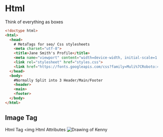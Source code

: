 # Html

Think of everything as boxes  
  
```html
<!doctype html>
<html>
  <head>
    # MetaTags for seo/ Css stylesheets
    <meta charset="utf-8">
    <title>Jane Smith's Profile</title>
    <meta name="viewport" content="width=device-width, initial-scale=1.0">
    <link rel="stylesheet" href="styles.css">
    <link href="https://fonts.googleapis.com/css?family=Muli%7CRoboto:400,300,500,700,900" rel="stylesheet">
  </head>
  <body>
    #Normally Split into 3 Header/Main/Footer
    <header>
    <main>
    <footer>
  </body>
</html>
```

## Image Tag
Html Tag <img 
Html Attributes <img src=ïmages/portland.jpg alt="Drawing of Kenny" class="profile-image">  



